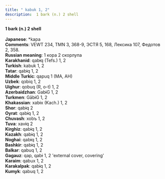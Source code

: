 ```yaml
---
title: " kabuk 1, 2"
description:  1 bark (n.) 2 shell
---
```

<p data-pagefind-weight="0.5">
<strong> 1 bark (n.) 2 shell</strong><br><br>
<strong>Japanese</strong>:  *kapa<br>
<strong>Comments</strong>:  VEWT 234, TMN 3, 368-9, ЭСТЯ 5, 168, Лексика 107, Федотов 2, 358.<br>
<strong>Russian meaning</strong>:  1 кора 2 скорлупа<br>
<strong>Karakhanid</strong>:  qabɨq (Tefs.) 1, 2<br>
<strong>Turkish</strong>:  kabuk 1, 2<br>
<strong>Tatar</strong>:  qabɨq 1, 2<br>
<strong>Middle Turkic</strong>:  qapuq 1 (MA, AH)<br>
<strong>Uzbek</strong>:  qɔbiq 1, 2<br>
<strong>Uighur</strong>:  qobuq (R, o-t) 1, 2<br>
<strong>Azerbaidzhan</strong>:  GabɨG 1, 2<br>
<strong>Turkmen</strong>:  GābɨG 1, 2<br>
<strong>Khakassian</strong>:  xabɨx (Kach.) 1, 2<br>
<strong>Shor</strong>:  qabɨq 2<br>
<strong>Oyrat</strong>:  qabɨq 1, 2<br>
<strong>Chuvash</strong>:  xobъ 1, 2<br>
<strong>Tuva</strong>:  xavɨq 2<br>
<strong>Kirghiz</strong>:  qabɨq 1, 2<br>
<strong>Kazakh</strong>:  qabɨq 1, 2<br>
<strong>Noghai</strong>:  qabɨq 1, 2<br>
<strong>Bashkir</strong>:  qabɨq 1, 2<br>
<strong>Balkar</strong>:  qabuq 1, 2<br>
<strong>Gagauz</strong>:  qap, qabɨ 1, 2 'external cover, covering'<br>
<strong>Karaim</strong>:  qabux 1, 2<br>
<strong>Karakalpak</strong>:  qabɨq 1, 2<br>
<strong>Kumyk</strong>:  qabuq 1, 2<br>

</p>
